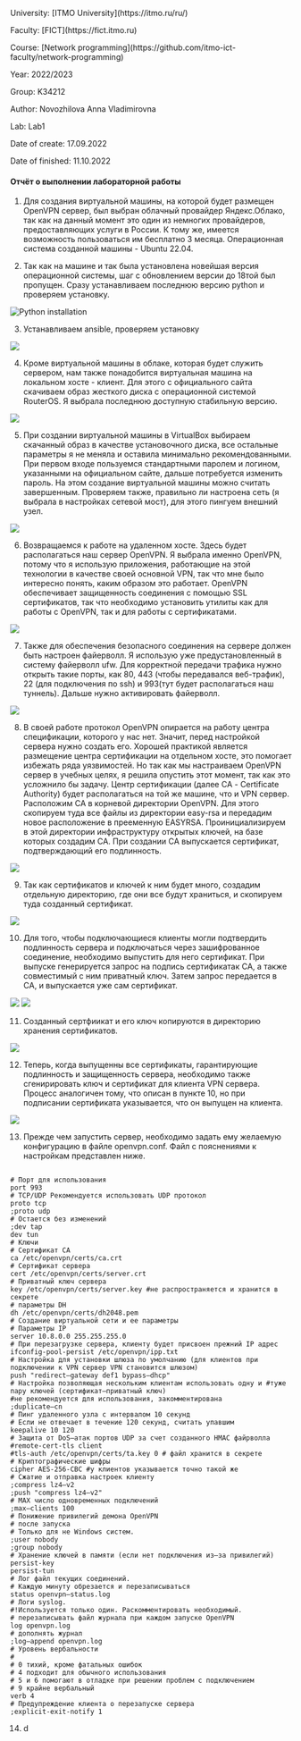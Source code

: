 <p> University: [ITMO University](https://itmo.ru/ru/)
<p> Faculty: [FICT](https://fict.itmo.ru)
<p> Course: [Network programming](https://github.com/itmo-ict-faculty/network-programming) <p>
<p> Year: 2022/2023
<p> Group: K34212
<p> Author: Novozhilova Anna Vladimirovna
<p> Lab: Lab1
<p> Date of create: 17.09.2022
<p> Date of finished: 11.10.2022

<h4>Отчёт о выполнении лабораторной работы</h4>

1. Для создания виртуальной машины, на которой будет размещен OpenVPN сервер, был выбран облачный провайдер Яндекс.Облако, так как на данный момент это один из немногих провайдеров, предоставляющих услуги в России. К тому же, имеется возможность пользоваться им бесплатно 3 месяца. Операционная система созданной машины - Ubuntu 22.04.

2. Так как на машине и так была установлена новейшая версия операционной системы, шаг с обновлением версии до 18той был пропущен. Сразу устанавливаем последнюю версию python и проверяем установку.
<image src="https://github.com/anny-nov/2022_2023-network_programming-k34212-novozhilova_a_v/blob/main/lab1/img/1.png?raw=true" alt="Python installation">

3. Устанавливаем ansible, проверяем установку
<image src="https://github.com/anny-nov/2022_2023-network_programming-k34212-novozhilova_a_v/blob/main/lab1/img/2.png?raw=true">

4. Кроме виртуальной машины в облаке, которая будет служить сервером, нам также понадобится виртуальная машина на локальном хосте - клиент. Для этого с официального сайта скачиваем образ жесткого диска с операционной системой RouterOS. Я выбрала последнюю доступную стабильную версию.
<image src="https://github.com/anny-nov/2022_2023-network_programming-k34212-novozhilova_a_v/blob/main/lab1/img/3.png?raw=true">

5. При создании виртуальной машины в VirtualBox выбираем скачанный образ в качестве установочного диска, все остальные параметры я не меняла и оставила минимально рекомендованными. При первом входе пользуемся стандартными паролем и логином, указанными на официальном сайте, дальше потребуется изменить пароль. На этом создание виртуальной машины можно считать завершенным. Проверяем также, правильно ли настроена сеть (я выбрала в настройках сетевой мост), для этого пингуем внешний узел.
<image src="https://github.com/anny-nov/2022_2023-network_programming-k34212-novozhilova_a_v/blob/main/lab1/img/4.png?raw=true">

6. Возвращаемся к работе на удаленном хосте. Здесь будет располагаться наш сервер OpenVPN. Я выбрала именно OpenVPN, потому что я использую приложения, работающие на этой технологии в качестве своей основной VPN, так что мне было интересно понять, каким образом это работает. OpenVPN обеспечивает защищенность соединения с помощью SSL сертификатов, так что необходимо установить утилиты как для работы с OpenVPN, так и для работы с сертификатами.
<image src="https://github.com/anny-nov/2022_2023-network_programming-k34212-novozhilova_a_v/blob/main/lab1/img/5.png?raw=true">

7. Также для обеспечения безопасного соединения на сервере должен быть настроен файерволл. Я использую уже предустановленный в систему файерволл ufw. Для корректной передачи трафика нужно открыть такие порты, как 80, 443 (чтобы передавался веб-трафик), 22 (для подключения по ssh) и 993(тут будет располагаться наш туннель). Дальше нужно активировать файерволл.
<image src="https://github.com/anny-nov/2022_2023-network_programming-k34212-novozhilova_a_v/blob/main/lab1/img/6.png?raw=true">

8. В своей работе протокол OpenVPN опирается на работу центра спецификации, которого у нас нет. Значит, перед настройкой сервера нужно создать его. Хорошей практикой является размещение центра сертификации на отдельном хосте, это помогает избежать ряда уязвимостей. Но так как мы настраиваем OpenVPN сервер в учебных целях, я решила опустить этот момент, так как это усложнило бы задачу. Центр сертификации (далее СА - Certificate Authority) будет располагаться на той же машине, что и VPN сервер. Расположим СА в корневой директории OpenVPN. Для этого скопируем туда все файлы из директории
easy-rsa и передадим новое расположение в прееменную EASYRSA. Проинициализируем в этой директории инфраструктуру открытых ключей, на базе которых создадим СА. При создании СА выпускается сертификат, подтверждающий его подлинность.
<image src="https://github.com/anny-nov/2022_2023-network_programming-k34212-novozhilova_a_v/blob/main/lab1/img/7.png?raw=true">

9. Так как сертификатов и ключей к ним будет много, создадим отдельную директорию, где они все будут храниться, и скопируем туда созданный сертификат.
<image src="https://github.com/anny-nov/2022_2023-network_programming-k34212-novozhilova_a_v/blob/main/lab1/img/8.png?raw=true">

10. Для того, чтобы подключающиеся клиенты могли подтвердить подлинность сервера и подключаться через зашифрованное соединение, необходимо выпустить для него сертификат. При выпуске генерируется запрос на подпись сертификатак СА, а также совместимый с ним приватный ключ. Затем запрос передается в СА, и выпускается уже сам сертификат.
<image src="https://github.com/anny-nov/2022_2023-network_programming-k34212-novozhilova_a_v/blob/main/lab1/img/9.png?raw=true">
<image src="https://github.com/anny-nov/2022_2023-network_programming-k34212-novozhilova_a_v/blob/main/lab1/img/10.png?raw=true">

11. Созданный сертфиикат и его ключ копируются в директорию хранения сертификатов.
<image src="https://github.com/anny-nov/2022_2023-network_programming-k34212-novozhilova_a_v/blob/main/lab1/img/11.png?raw=true">

12. Теперь, когда выпущенны все сертификаты, гарантирующие подлинность и защищенность сервера, необходимо также сгенирировать ключ и сертификат для клиента VPN сервера. Процесс аналогичен тому, что описан в пункте 10, но при подписании сертификата указывается, что он выпущен на клиента.
<image src="https://github.com/anny-nov/2022_2023-network_programming-k34212-novozhilova_a_v/blob/main/lab1/img/14.png?raw=true">

13. Прежде чем запустить сервер, необходимо задать ему желаемую конфигурацию в файле openvpn.conf. Файл с пояснениями к настройкам представлен ниже.

<code>
# Порт для использования
port 993
# TCP/UDP Рекомендуется использовать UDP протокол
proto tcp
;proto udp
# Остается без изменений
;dev tap
dev tun
# Ключи
# Сертификат CA
ca /etc/openvpn/certs/ca.crt
# Сертификат сервера
cert /etc/openvpn/certs/server.crt
# Приватный ключ сервера
key /etc/openvpn/certs/server.key #не распространяется и хранится в секрете
# параметры DH
dh /etc/openvpn/certs/dh2048.pem
# Создание виртуальной сети и ее параметры
# Параметры IP
server 10.8.0.0 255.255.255.0
# При перезагрузке сервера, клиенту будет присвоен прежний IP адрес
ifconfig-pool-persist /etc/openvpn/ipp.txt
# Настройка для установки шлюза по умолчанию (для клиентов при подключении к VPN сервер VPN становится шлюзом)
push "redirect–gateway def1 bypass–dhcp"
# Настройка позволяющая нескольким клиентам использовать одну и #туже пару ключей (сертификат–приватный ключ)
#не рекомендуется для использования, закомментирована
;duplicate–cn
# Пинг удаленного узла с интервалом 10 секунд
# Если не отвечает в течение 120 секунд, считать упавшим
keepalive 10 120
# Защита от DoS–атак портов UDP за счет созданного HMAC файрволла
#remote-cert-tls client
#tls-auth /etc/openvpn/certs/ta.key 0 # файл хранится в секрете
# Криптографические шифры
cipher AES-256-CBC #у клиентов указывается точно такой же
# Сжатие и отправка настроек клиенту
;compress lz4–v2
;push "compress lz4–v2"
# MAX число одновременных подключений
;max–clients 100
# Понижение привилегий демона OpenVPN
# после запуска
# Только для не Windows систем.
;user nobody
;group nobody
# Хранение ключей в памяти (если нет подключения из–за привилегий)
persist-key
persist-tun
# Лог файл текущих соединений.
# Каждую минуту обрезается и перезаписываться
status openvpn–status.log
# Логи syslog.
#!Используется только один. Раскомментировать необходимый.
# перезаписывать файл журнала при каждом запуске OpenVPN
log openvpn.log
# дополнять журнал
;log–append openvpn.log
# Уровень вербальности
#
# 0 тихий, кроме фатальных ошибок
# 4 подходит для обычного использования
# 5 и 6 помогают в отладке при решении проблем с подключением
# 9 крайне вербальный
verb 4
# Предупреждение клиента о перезапуске сервера
;explicit-exit-notify 1
</code>

14. d
